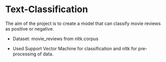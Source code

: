 # Text-Classification

The aim of the project is to create a model that can classify movie reviews as positive or negative.

* Dataset: movie_reviews from nltk.corpus

* Used Support Vector Machine for classification and nltk for pre-processing of data.
